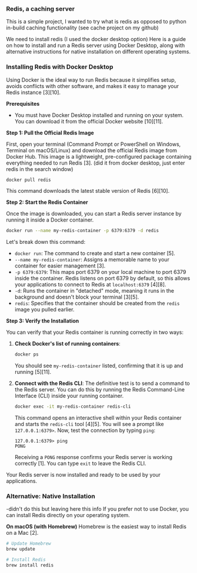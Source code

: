 ### Redis, a caching server
This is a simple project, I wanted to try what is redis as opposed to python in-build caching functionality (see cache project on my github)

We need to install redis (I used the docker desktop option)
Here is a guide on how to install and run a Redis server using Docker Desktop, along with alternative instructions for native installation on different operating systems.

### Installing Redis with Docker Desktop

Using Docker is the ideal way to run Redis because it simplifies setup, avoids conflicts with other software, and makes it easy to manage your Redis instance [3][10].

**Prerequisites**
*   You must have Docker Desktop installed and running on your system. You can download it from the official Docker website [10][11].
    
**Step 1: Pull the Official Redis Image**

First, open your terminal (Command Prompt or PowerShell on Windows, Terminal on macOS/Linux) and download the official Redis image from Docker Hub. This image is a lightweight, pre-configured package containing everything needed to run Redis [3].
(did it from docker desktop, just enter redis in the search window)
```bash
docker pull redis
```

This command downloads the latest stable version of Redis [6][10].

**Step 2: Start the Redis Container**

Once the image is downloaded, you can start a Redis server instance by running it inside a Docker container.

```bash
docker run --name my-redis-container -p 6379:6379 -d redis
```

Let's break down this command:
*   `docker run`: The command to create and start a new container [5].
*   `--name my-redis-container`: Assigns a memorable name to your container for easier management [3].
*   `-p 6379:6379`: This maps port 6379 on your local machine to port 6379 inside the container. Redis listens on port 6379 by default, so this allows your applications to connect to Redis at `localhost:6379` [4][8].
*   `-d`: Runs the container in "detached" mode, meaning it runs in the background and doesn't block your terminal [3][5].
*   `redis`: Specifies that the container should be created from the `redis` image you pulled earlier.

**Step 3: Verify the Installation**

You can verify that your Redis container is running correctly in two ways:

1.  **Check Docker's list of running containers**:
    ```bash
    docker ps
    ```
    You should see `my-redis-container` listed, confirming that it is up and running [5][11].

2.  **Connect with the Redis CLI**:
    The definitive test is to send a command to the Redis server. You can do this by running the Redis Command-Line Interface (CLI) inside your running container.
    ```bash
    docker exec -it my-redis-container redis-cli
    ```
    This command opens an interactive shell within your Redis container and starts the `redis-cli` tool [4][5]. You will see a prompt like `127.0.0.1:6379>`. Now, test the connection by typing `ping`:
    ```
    127.0.0.1:6379> ping
    PONG
    ```
    Receiving a `PONG` response confirms your Redis server is working correctly [1]. You can type `exit` to leave the Redis CLI.

Your Redis server is now installed and ready to be used by your applications.

### Alternative: Native Installation
-didn't do this but leaving here this info
If you prefer not to use Docker, you can install Redis directly on your operating system.

**On macOS (with Homebrew)**
Homebrew is the easiest way to install Redis on a Mac [2].
```bash
# Update Homebrew
brew update

# Install Redis
brew install redis
```
